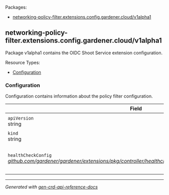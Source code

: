 <p>Packages:</p>
<ul>
<li>
<a href="#networking-policy-filter.extensions.config.gardener.cloud%2fv1alpha1">networking-policy-filter.extensions.config.gardener.cloud/v1alpha1</a>
</li>
</ul>
<h2 id="networking-policy-filter.extensions.config.gardener.cloud/v1alpha1">networking-policy-filter.extensions.config.gardener.cloud/v1alpha1</h2>
<p>
<p>Package v1alpha1 contains the OIDC Shoot Service extension configuration.</p>
</p>
Resource Types:
<ul><li>
<a href="#networking-policy-filter.extensions.config.gardener.cloud/v1alpha1.Configuration">Configuration</a>
</li></ul>
<h3 id="networking-policy-filter.extensions.config.gardener.cloud/v1alpha1.Configuration">Configuration
</h3>
<p>
<p>Configuration contains information about the policy filter configuration.</p>
</p>
<table>
<thead>
<tr>
<th>Field</th>
<th>Description</th>
</tr>
</thead>
<tbody>
<tr>
<td>
<code>apiVersion</code></br>
string</td>
<td>
<code>
networking-policy-filter.extensions.config.gardener.cloud/v1alpha1
</code>
</td>
</tr>
<tr>
<td>
<code>kind</code></br>
string
</td>
<td><code>Configuration</code></td>
</tr>
<tr>
<td>
<code>healthCheckConfig</code></br>
<em>
<a href="https://github.com/gardener/gardener/extensions/pkg/controller/healthcheck/config">
github.com/gardener/gardener/extensions/pkg/controller/healthcheck/config/v1alpha1.HealthCheckConfig
</a>
</em>
</td>
<td>
<em>(Optional)</em>
<p>HealthCheckConfig is the config for the health check controller.</p>
</td>
</tr>
</tbody>
</table>
<hr/>
<p><em>
Generated with <a href="https://github.com/ahmetb/gen-crd-api-reference-docs">gen-crd-api-reference-docs</a>
</em></p>
